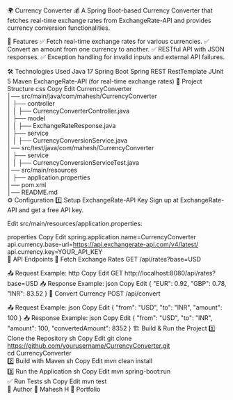🌍 Currency Converter 💰
A Spring Boot-based Currency Converter that fetches real-time exchange rates from ExchangeRate-API and provides currency conversion functionalities.

🚀 Features
✅ Fetch real-time exchange rates for various currencies.
✅ Convert an amount from one currency to another.
✅ RESTful API with JSON responses.
✅ Exception handling for invalid inputs and external API failures.

🛠️ Technologies Used
Java 17
Spring Boot
Spring REST
RestTemplate
JUnit 5
Maven
ExchangeRate-API (for real-time exchange rates)
📂 Project Structure
css
Copy
Edit
CurrencyConverter  
│── src/main/java/com/mahesh/CurrencyConverter  
│   ├── controller  
│   │   ├── CurrencyConverterController.java  
│   ├── model  
│   │   ├── ExchangeRateResponse.java  
│   ├── service  
│   │   ├── CurrencyConversionService.java  
│── src/test/java/com/mahesh/CurrencyConverter  
│   ├── service  
│   │   ├── CurrencyConversionServiceTest.java  
│── src/main/resources  
│   ├── application.properties  
│── pom.xml  
│── README.md  
⚙️ Configuration
1️⃣ Setup ExchangeRate-API Key
Sign up at ExchangeRate-API and get a free API key.

Edit src/main/resources/application.properties:

properties
Copy
Edit
spring.application.name=CurrencyConverter  
api.currency.base-url=https://api.exchangerate-api.com/v4/latest/  
api.currency.key=YOUR_API_KEY  
📌 API Endpoints
🔹 Fetch Exchange Rates
GET /api/rates?base=USD

📤 Request Example:
http
Copy
Edit
GET http://localhost:8080/api/rates?base=USD
📥 Response Example:
json
Copy
Edit
{
  "EUR": 0.92,
  "GBP": 0.78,
  "INR": 83.52
}
🔹 Convert Currency
POST /api/convert

📤 Request Example:
json
Copy
Edit
{
  "from": "USD",
  "to": "INR",
  "amount": 100
}
📥 Response Example:
json
Copy
Edit
{
  "from": "USD",
  "to": "INR",
  "amount": 100,
  "convertedAmount": 8352
}
🏗️ Build & Run the Project
1️⃣ Clone the Repository
sh
Copy
Edit
git clone https://github.com/yourusername/CurrencyConverter.git  
cd CurrencyConverter  
2️⃣ Build with Maven
sh
Copy
Edit
mvn clean install  
3️⃣ Run the Application
sh
Copy
Edit
mvn spring-boot:run  
✅ Run Tests
sh
Copy
Edit
mvn test  
📝 Author
👤 Mahesh H
🔗 Portfolio
